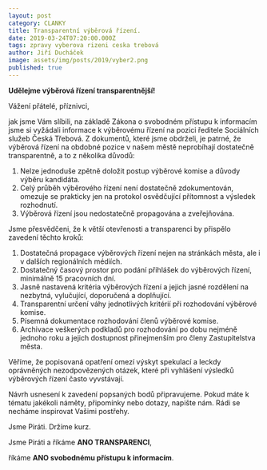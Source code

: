 ```yaml
---
layout: post
category: CLANKY
title: Transparentní výběrová řízení.
date: 2019-03-24T07:20:00.000Z
tags: zpravy vyberova rizeni ceska trebová
author: Jiří Ducháček
image: assets/img/posts/2019/vyber2.png
published: true
---
```

**Udělejme výběrová řízení transparentnější!**

Vážení přátelé, příznivci,

jak jsme Vám slíbili, na základě Zákona o svobodném přístupu k informacím jsme si vyžádali
informace k výběrovému řízení na pozici ředitele Sociálních služeb Česká Třebová.
Z dokumentů, které jsme obdrželi, je patrné, že výběrová řízení na obdobné pozice v našem
městě neprobíhají dostatečně transparentně, a to z několika důvodů:

1. Nelze jednoduše zpětně doložit postup výběrové komise a důvody výběru kandidáta.
2. Celý průběh výběrového řízení není dostatečně zdokumentován, omezuje se prakticky jen na protokol
 osvědčující přítomnost a výsledek rozhodnutí.
3. Výběrová řízení jsou nedostatečně propagována a zveřejňována.

Jsme přesvědčeni, že k větší otevřenosti a transparenci by přispělo zavedení těchto kroků:

1. Dostatečná propagace výběrových řízení nejen na stránkách města, ale i v dalších regionálních médiích.
2. Dostatečný časový prostor pro podání přihlášek do výběrových řízení, minimálně 15 pracovních dní.
3. Jasně nastavená kritéria výběrových řízení a jejich jasné rozdělení na nezbytná, vylučující,
 doporučená a doplňující.
4. Transparentní určení váhy jednotlivých kritérií při rozhodování výběrové komise.
5. Písemná dokumentace rozhodování členů výběrové komise.
6. Archivace veškerých podkladů pro rozhodování po dobu nejméně jednoho roku a jejich dostupnost
 přinejmenším pro členy Zastupitelstva města.

Věříme, že popisovaná opatření omezí výskyt spekulací a leckdy oprávněných nezodpovězených otázek,
které při vyhlášení výsledků výběrových řízení často vyvstávají.

Návrh usnesení k zavedení popsaných bodů připravujeme. Pokud máte k tématu jakékoli náměty,
 připomínky nebo dotazy, napište nám. Rádi se necháme inspirovat Vašimi postřehy.

Jsme Piráti. Držíme kurz.



Jsme Piráti a  říkáme **ANO TRANSPARENCI**,

říkáme **ANO svobodnému přístupu k informacím**.
